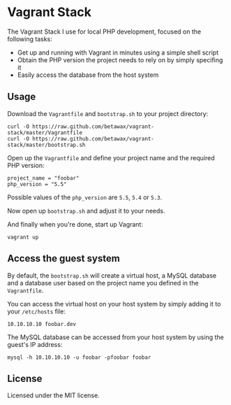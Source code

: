 # Vagrant Stack

The Vagrant Stack I use for local PHP development, focused on the following tasks:

- Get up and running with Vagrant in minutes using a simple shell script
- Obtain the PHP version the project needs to rely on by simply specifing it
- Easily access the database from the host system

## Usage

Download the `Vagrantfile` and `bootstrap.sh` to your project directory:

	curl -O https://raw.github.com/betawax/vagrant-stack/master/Vagrantfile
	curl -O https://raw.github.com/betawax/vagrant-stack/master/bootstrap.sh

Open up the `Vagrantfile` and define your project name and the required PHP version:

	project_name = "foobar"
	php_version = "5.5"

Possible values of the `php_version` are `5.5`, `5.4` or `5.3`.

Now open up `bootstrap.sh` and adjust it to your needs.

And finally when you're done, start up Vagrant:

	vagrant up

## Access the guest system

By default, the `bootstrap.sh` will create a virtual host, a MySQL database and a database user based on the project name you defined in the `Vagrantfile`.

You can access the virtual host on your host system by simply adding it to your `/etc/hosts` file:

	10.10.10.10 foobar.dev

The MySQL database can be accessed from your host system by using the guest's IP address:

	mysql -h 10.10.10.10 -u foobar -pfoobar foobar

## License

Licensed under the MIT license.
